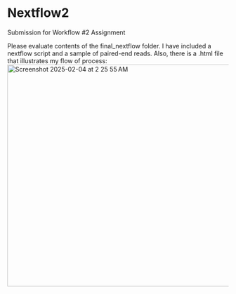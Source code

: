 # Nextflow2
Submission for Workflow #2 Assignment

Please evaluate contents of the final_nextflow folder. I have included a nextflow script and a sample of paired-end reads. Also, there is a .html file that illustrates my flow of process:
<img width="506" alt="Screenshot 2025-02-04 at 2 25 55 AM" src="https://github.com/user-attachments/assets/4aa4456a-7430-4289-ab32-ded9c1d57555" />
